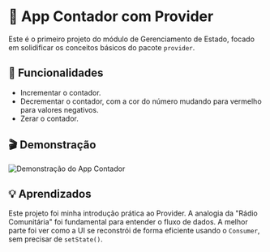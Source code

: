# 🔢 App Contador com Provider

Este é o primeiro projeto do módulo de Gerenciamento de Estado, focado em solidificar os conceitos básicos do pacote `provider`.

## 🎯 Funcionalidades

-   Incrementar o contador.
-   Decrementar o contador, com a cor do número mudando para vermelho para valores negativos.
-   Zerar o contador.

## 🎬 Demonstração

![Demonstração do App Contador](assets/contador_demo.gif)

## 💡 Aprendizados

Este projeto foi minha introdução prática ao Provider. A analogia da "Rádio Comunitária" foi fundamental para entender o fluxo de dados. A melhor parte foi ver como a UI se reconstrói de forma eficiente usando o `Consumer`, sem precisar de `setState()`.